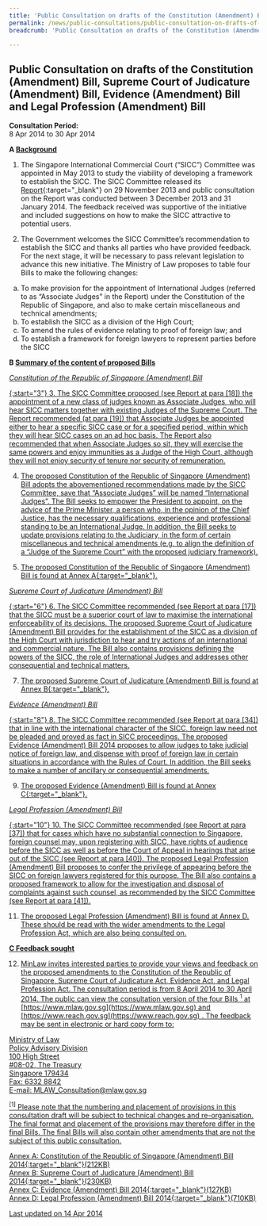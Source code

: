 ```yaml
---
title: 'Public Consultation on drafts of the Constitution (Amendment) Bill, Supreme Court of Judicature (Amendment) Bill, Evidence (Amendment) Bill and Legal Profession (Amendment) Bill'
permalink: /news/public-consultations/public-consultation-on-drafts-of-the-constitution--amendment--bi/
breadcrumb: 'Public Consultation on drafts of the Constitution (Amendment) Bill, Supreme Court of Judicature (Amendment) Bill, Evidence (Amendment) Bill and Legal Profession (Amendment) Bill'

---
```



Public Consultation on drafts of the Constitution (Amendment) Bill, Supreme Court of Judicature (Amendment) Bill, Evidence (Amendment) Bill and Legal Profession (Amendment) Bill
---

**Consultation Period:**  
8 Apr 2014 to 30 Apr 2014

<b>A <u>Background</u></b>

1. The Singapore International Commercial Court (“SICC”) Committee was appointed in May 2013 to study the viability of developing a framework to establish the SICC. The SICC Committee released its [Report](/files/Annex_A-SICC_Committee_Report.pdf/){:target="_blank"} on 29 November 2013 and public consultation on the Report was conducted between 3 December 2013 and 31 January 2014. The feedback received was supportive of the initiative and included suggestions on how to make the SICC attractive to potential users. 

2. The Government welcomes the SICC Committee’s recommendation to establish the SICC and thanks all parties who have provided feedback. For the next stage, it will be necessary to pass relevant legislation to advance this new initiative. The Ministry of Law proposes to table four Bills to make the following changes:

<ol style="list-style-type: lower-alpha">
  <li>To make provision for the appointment of International Judges (referred to as “Associate Judges” in the Report) under the Constitution of the Republic of Singapore, and also to make certain miscellaneous and technical amendments;</li>
  <li>To establish the SICC as a division of the High Court;</li>
  <li>To amend the rules of evidence relating to proof of foreign law; and</li>
  <li>To establish a framework for foreign lawyers to represent parties before the SICC</li>
</ol>

<b>B <u>Summary of the content of proposed Bills</u></b>

<u><i>Constitution of the Republic of Singapore (Amendment) Bill</i></b>

{:start="3"}
3. The SICC Committee proposed (see Report at para [18]) the appointment of a new class of judges known as Associate Judges, who will hear SICC matters together with existing Judges of the Supreme Court. The Report recommended (at para [19]) that Associate Judges be appointed either to hear a specific SICC case or for a specified period, within which they will hear SICC cases on an ad hoc basis. The Report also recommended that when Associate Judges so sit, they will exercise the same powers and enjoy immunities as a Judge of the High Court, although they will not enjoy security of tenure nor security of remuneration.

4. The proposed Constitution of the Republic of Singapore (Amendment) Bill adopts the abovementioned recommendations made by the SICC Committee, save that “Associate Judges” will be named “International Judges”. The Bill seeks to empower the President to appoint, on the advice of the Prime Minister, a person who, in the opinion of the Chief Justice, has the necessary qualifications, experience and professional standing to be an International Judge. In addition, the Bill seeks to update provisions relating to the Judiciary, in the form of certain miscellaneous and technical amendments (e.g. to align the definition of a “Judge of the Supreme Court” with the proposed judiciary framework).

5. The proposed Constitution of the Republic of Singapore (Amendment) Bill is found at [Annex A](/files/140407_SICC_Annex_A.PDF/){:target="_blank"}.

<u><i>Supreme Court of Judicature (Amendment) Bill</i></b>

{:start="6"}
6. The SICC Committee recommended (see Report at para [17]) that the SICC must be a superior court of law to maximise the international enforceability of its decisions. The proposed Supreme Court of Judicature (Amendment) Bill provides for the establishment of the SICC as a division of the High Court with jurisdiction to hear and try actions of an international and commercial nature. The Bill also contains provisions defining the powers of the SICC, the role of International Judges and addresses other consequential and technical matters.

7. The proposed Supreme Court of Judicature (Amendment) Bill is found at [Annex B](/files/140407_SICC_Annex_B.PDF/){:target="_blank"}.

<u><i>Evidence (Amendment) Bill</i></b>

{:start="8"}
8. The SICC Committee recommended (see Report at para [34]) that in line with the international character of the SICC, foreign law need not be pleaded and proved as fact in SICC proceedings. The proposed Evidence (Amendment) Bill 2014 proposes to allow judges to take judicial notice of foreign law, and dispense with proof of foreign law in certain situations in accordance with the Rules of Court. In addition, the Bill seeks to make a number of ancillary or consequential amendments.

9. The proposed Evidence (Amendment) Bill is found at [Annex C](/files/140407_SICC_Annex_C.PDF/){:target="_blank"}.

<u><i>Legal Profession (Amendment) Bill</i></b>

{:start="10"}
10. The SICC Committee recommended (see Report at para [37]) that for cases which have no substantial connection to Singapore, foreign counsel may, upon registering with SICC, have rights of audience before the SICC as well as before the Court of Appeal in hearings that arise out of the SICC (see Report at para [40]). The proposed Legal Profession (Amendment) Bill proposes to confer the privilege of appearing before the SICC on foreign lawyers registered for this purpose. The Bill also contains a proposed framework to allow for the investigation and disposal of complaints against such counsel, as recommended by the SICC Committee (see Report at para [41]).

11. The proposed Legal Profession (Amendment) Bill is found at Annex D. These should be read with the wider amendments to the Legal Profession Act, which are also being consulted on.

<b>C <u> Feedback sought</u></b>

12. MinLaw invites interested parties to provide your views and feedback on the proposed amendments to the Constitution of the Republic of Singapore, Supreme Court of Judicature Act, Evidence Act, and Legal Profession Act. The consultation period is from 8 April 2014 to 30 April 2014. The public can view the consultation version of the four Bills <a href="#"><sup>1</sup></a>  at [https://www.mlaw.gov.sg](https://www.mlaw.gov.sg)  and [https://www.reach.gov.sg](https://www.reach.gov.sg) . The feedback may be sent in electronic or hard copy form to:

<p class="address-centered">
  Ministry of Law<br>
  Policy Advisory Division<br>
  100 High Street<br>
  #08-02, The Treasury<br>
  Singapore 179434<br>
  Fax: 6332 8842<br>
  E-mail: <a href="mailto:MLAW_Consultation@mlaw.gov.sg">MLAW_Consultation@mlaw.gov.sg</a>
</p>

<sup>[1]</sup> Please note that the numbering and placement of provisions in this consultation draft will be subject to technical changes and re-organisation. The final format and placement of the provisions may therefore differ in the final Bills. The final Bills will also contain other amendments that are not the subject of this public consultation.

[Annex A: Constitution of the Republic of Singapore (Amendment) Bill 2014](/files/140407_SICC_Annex_A.PDF/){:target="_blank"}(212KB)<br>
[Annex B: Supreme Court of Judicature (Amendment) Bill 2014](/files/140407_SICC_Annex_B.PDF/){:target="_blank"}(230KB)<br>
[Annex C: Evidence (Amendment) Bill 2014](/files/140407_SICC_Annex_C.PDF/){:target="_blank"}(127KB)<br>
[Annex D: Legal Profession (Amendment) Bill 2014](/files/140407_SICC_Annex_D.PDF/){:target="_blank"}(710KB)<br>

<p class="right-side-updated">Last updated on 14 Apr 2014
</p>
